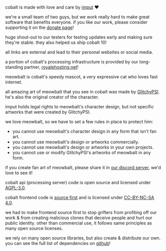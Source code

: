<script lang="ts">
    import { contacts, docs, partners } from "$lib/env";
    import { t } from "$lib/i18n/translations";

    import SectionHeading from "$components/misc/SectionHeading.svelte";
    import BetaTesters from "$components/misc/BetaTesters.svelte";
</script>

<section id="imput">
<SectionHeading
    title="imput"
    sectionId="imput"
/>

cobalt is made with love and care by [imput](https://imput.net/) ❤️

we're a small team of two guys, but we work really hard to make great software
that benefits everyone. if you like our work, please consider supporting it on
the [donate page](/donate)!
</section>

<section id="testers">
<SectionHeading
    title={$t("about.heading.testers")}
    sectionId="testers"
/>

huge shout-out to our testers for testing updates early and making sure they're
stable. they also helped us ship cobalt 10! <BetaTesters />

all links are external and lead to their personal websites or social media.
</section>

<section id="partners">
<SectionHeading
    title={$t("about.heading.partners")}
    sectionId="partners"
/>

a portion of cobalt's processing infrastructure is provided by our long-standing
partner, [royalehosting.net]({partners.royalehosting})!
</section>

<section id="meowbalt">
<SectionHeading
    title={$t("general.meowbalt")}
    sectionId="meowbalt"
/>

meowbalt is cobalt's speedy mascot, a very expressive cat who loves fast
internet.

all amazing art of meowbalt that you see in cobalt was made by
[GlitchyPSI](https://glitchypsi.xyz/). he's also the original creator of the
character.

imput holds legal rights to meowbalt's character design, but not specific
artworks that were created by GlitchyPSI.

we love meowbalt, so we have to set a few rules in place to protect him:
- you cannot use meowbalt's character design in any form that isn't fan art.
- you cannot use meowbalt's design or artworks commercially.
- you cannot use meowbalt's design or artworks in your own projects.
- you cannot use or modify GlitchyPSI's artworks of meowbalt in any form.

if you create fan art of meowbalt, please share it in [our discord
server](/about/community), we'd love to see it!
</section>

<section id="licenses">
<SectionHeading
    title={$t("about.heading.licenses")}
    sectionId="licenses"
/>

cobalt api (processing server) code is open source and licensed under
[AGPL-3.0]({docs.apiLicense}).

cobalt frontend code is [source first](https://sourcefirst.com/) and is licensed
under [CC-BY-NC-SA 4.0]({docs.webLicense}).

we had to make frontend source first to stop grifters from profiting off our
work & from creating malicious clones that deceive people and hurt our public
identity. other than commercial use, it follows same principles as many open
source licenses.

we rely on many open source libraries, but also create & distribute our own. you
can see the full list of dependencies on [github]({contacts.github})!
</section>
